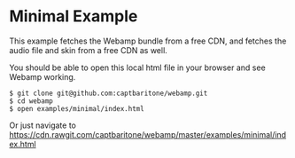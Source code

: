 # Minimal Example

This example fetches the Webamp bundle from a free CDN, and fetches the audio file and skin from a free CDN as well.

You should be able to open this local html file in your browser and see Webamp working.

```
$ git clone git@github.com:captbaritone/webamp.git
$ cd webamp
$ open examples/minimal/index.html
```

Or just navigate to <https://cdn.rawgit.com/captbaritone/webamp/master/examples/minimal/index.html>
